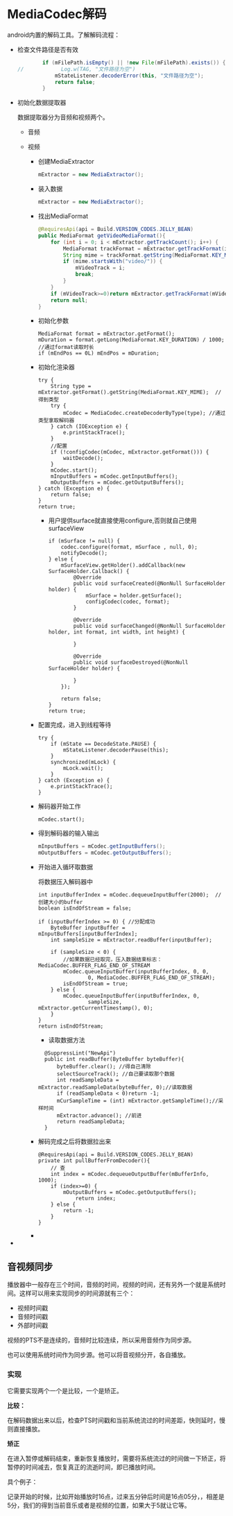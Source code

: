 #  MediaCodec解码

android内置的解码工具。了解解码流程：

- 检查文件路径是否有效

  ```java
          if (mFilePath.isEmpty() || !new File(mFilePath).exists()) {
  //            Log.w(TAG, "文件路径为空")
              mStateListener.decoderError(this, "文件路径为空");
              return false;
          }
  ```

- 初始化数据提取器

  数据提取器分为音频和视频两个。

  - 音频

    

  - 视频

    - 创建MediaExtractor

      ```java
      mExtractor = new MediaExtractor();
      ```

    - 装入数据

      ```java
      mExtractor = new MediaExtractor();
      ```

    - 找出MediaFormat

      ```java
      @RequiresApi(api = Build.VERSION_CODES.JELLY_BEAN)
      public MediaFormat getVideoMediaFormat(){
          for (int i = 0; i < mExtractor.getTrackCount(); i++) {
              MediaFormat trackFormat = mExtractor.getTrackFormat(i);
              String mime = trackFormat.getString(MediaFormat.KEY_MIME);
              if (mime.startsWith("video/")) {
                  mVideoTrack = i;
                  break;
              }
          }
          if (mVideoTrack>=0)return mExtractor.getTrackFormat(mVideoTrack);
          return null;
      }
      ```

    - 初始化参数

      ```
      MediaFormat format = mExtractor.getFormat();
      mDuration = format.getLong(MediaFormat.KEY_DURATION) / 1000;  //通过format读取时长
      if (mEndPos == 0L) mEndPos = mDuration;
      ```

    - 初始化渲染器

      ```
      try {
          String type = mExtractor.getFormat().getString(MediaFormat.KEY_MIME);  //得到类型
          try {
              mCodec = MediaCodec.createDecoderByType(type); //通过类型拿取解码器
          } catch (IOException e) {
              e.printStackTrace();
          }
          //配置
          if (!configCodec(mCodec, mExtractor.getFormat())) {
              waitDecode();
          }
          mCodec.start();
          mInputBuffers = mCodec.getInputBuffers();
          mOutputBuffers = mCodec.getOutputBuffers();
      } catch (Exception e) {
          return false;
      }
      return true;
      ```

      - 用户提供surface就直接使用configure,否则就自己使用surfaceView

        ```
        if (mSurface != null) {
            codec.configure(format, mSurface , null, 0);
            notifyDecode();
        } else {
            mSurfaceView.getHolder().addCallback(new SurfaceHolder.Callback() {
                @Override
                public void surfaceCreated(@NonNull SurfaceHolder holder) {
                    mSurface = holder.getSurface();
                    configCodec(codec, format);
                }
        
                @Override
                public void surfaceChanged(@NonNull SurfaceHolder holder, int format, int width, int height) {
        
                }
        
                @Override
                public void surfaceDestroyed(@NonNull SurfaceHolder holder) {
        
                }
            });
        
            return false;
        }
        return true;
        ```

    - 配置完成，进入到线程等待

      ```
      try {
          if (mState == DecodeState.PAUSE) {
              mStateListener.decoderPause(this);
          }
          synchronized(mLock) {
              mLock.wait();
          }
      } catch (Exception e) {
          e.printStackTrace();
      }
      ```

    - 解码器开始工作

      ```
      mCodec.start();
      ```

    - 得到解码器的输入输出

      ```java
      mInputBuffers = mCodec.getInputBuffers();
      mOutputBuffers = mCodec.getOutputBuffers();
      ```

    - 开始进入循环取数据

      将数据压入解码器中

      ```
      int inputBufferIndex = mCodec.dequeueInputBuffer(2000);  //创建大小的buffer
      boolean isEndOfStream = false;
      
      if (inputBufferIndex >= 0) { //分配成功
          ByteBuffer inputBuffer = mInputBuffers[inputBufferIndex];
          int sampleSize = mExtractor.readBuffer(inputBuffer);
      
          if (sampleSize < 0) {
              //如果数据已经取完，压入数据结束标志：MediaCodec.BUFFER_FLAG_END_OF_STREAM
              mCodec.queueInputBuffer(inputBufferIndex, 0, 0,
                      0, MediaCodec.BUFFER_FLAG_END_OF_STREAM);
              isEndOfStream = true;
          } else {
              mCodec.queueInputBuffer(inputBufferIndex, 0,
                      sampleSize, mExtractor.getCurrentTimestamp(), 0);
          }
      }
      return isEndOfStream;
      ```

      - 读取数据方法

      ```
        @SuppressLint("NewApi")
        public int readBuffer(ByteBuffer byteBuffer){
            byteBuffer.clear(); //得自己清除
            selectSourceTrack(); //自己要读取那个数据
            int readSampleData = mExtractor.readSampleData(byteBuffer, 0);//读取数据
            if (readSampleData < 0)return -1;
            mCurSampleTime = (int) mExtractor.getSampleTime();//采样时间
            mExtractor.advance(); //前进
            return readSampleData;
        }
      ```

    - 解码完成之后将数据拉出来

      ```
      @RequiresApi(api = Build.VERSION_CODES.JELLY_BEAN)
      private int pullBufferFromDecoder(){
          // 查
          int index = mCodec.dequeueOutputBuffer(mBufferInfo, 1000);
          if (index>=0) {
              mOutputBuffers = mCodec.getOutputBuffers();
                  return index;
          } else {
              return -1;
          }
      }
      ```

    - 

- 

## 音视频同步

播放器中一般存在三个时间，音频的时间，视频的时间，还有另外一个就是系统时间。这样可以用来实现同步的时间源就有三个：

- 视频时间戳
- 音频时间戳
- 外部时间戳

视频的PTS不是连续的，音频时比较连续，所以采用音频作为同步源。

也可以使用系统时间作为同步源。他可以将音视频分开，各自播放。

### 实现

它需要实现两个一个是比较，一个是矫正。

**比较：**

在解码数据出来以后，检查PTS时间戳和当前系统流过的时间差距，快则延时，慢则直接播放。

**矫正**

在进入暂停或解码结束，重新恢复播放时，需要将系统流过的时间做一下矫正，将暂停的时间减去，恢复真正的流逝时间，即已播放时间。



具个例子：

记录开始的时候，比如开始播放时16点，过来五分钟后时间是16点05分，，相差是5分，我们的得到当前音乐或者是视频的位置，如果大于5就让它等。







